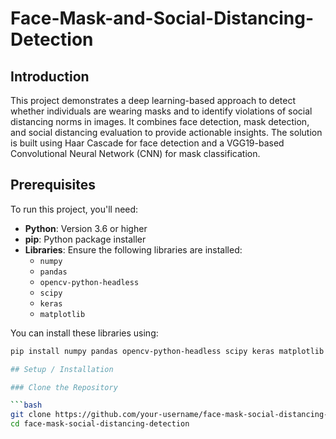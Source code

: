 # Face-Mask-and-Social-Distancing-Detection
## Introduction

This project demonstrates a deep learning-based approach to detect whether individuals are wearing masks and to identify violations of social distancing norms in images. It combines face detection, mask detection, and social distancing evaluation to provide actionable insights. The solution is built using Haar Cascade for face detection and a VGG19-based Convolutional Neural Network (CNN) for mask classification.

## Prerequisites

To run this project, you'll need:

- **Python**: Version 3.6 or higher
- **pip**: Python package installer
- **Libraries**: Ensure the following libraries are installed:
  - `numpy`
  - `pandas`
  - `opencv-python-headless`
  - `scipy`
  - `keras`
  - `matplotlib`

You can install these libraries using:

```bash
pip install numpy pandas opencv-python-headless scipy keras matplotlib

## Setup / Installation

### Clone the Repository

```bash
git clone https://github.com/your-username/face-mask-social-distancing-detection.git
cd face-mask-social-distancing-detection

